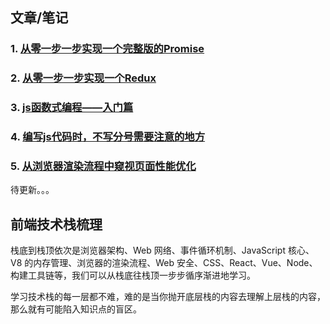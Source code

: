 ## 文章/笔记

### 1. [从零一步一步实现一个完整版的Promise](https://github.com/legend-li/MyBlog/tree/master/src/Promise)

### 2. [从零一步一步实现一个Redux](https://github.com/legend-li/MyBlog/tree/master/src/Redux)

### 3. [js函数式编程——入门篇](https://github.com/legend-li/MyBlog/tree/master/src/Functional)

### 4. [编写js代码时，不写分号需要注意的地方](https://github.com/legend-li/MyBlog/tree/master/src/JsDoNotNeesSemicolon)

### 5. [从浏览器渲染流程中窥视页面性能优化](https://github.com/legend-li/MyBlog/tree/master/src/BrowerRenderAnalysis)

待更新。。。

## 前端技术栈梳理
栈底到栈顶依次是浏览器架构、Web 网络、事件循环机制、JavaScript 核心、V8 的内存管理、浏览器的渲染流程、Web 安全、CSS、React、Vue、Node、构建工具链等，我们可以从栈底往栈顶一步步循序渐进地学习。

学习技术栈的每一层都不难，难的是当你抛开底层栈的内容去理解上层栈的内容，那么就有可能陷入知识点的盲区。
